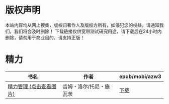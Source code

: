 # 版权声明

本站内容均从网上搜集，版权归著作人及版权方所有，如侵犯您的权益，请通知我们，我们将会及时删除！ 下载链接仅供宽带测试研究用途，请下载后在24小时内删除，请勿用于商业目的。请支持正版！

# 精力

| 书名 | 作者 | epub/mobi/azw3 |
| --- | --- | --- |
| [精力管理 (点击查看图片)](https://www.dushupai.com/attachment/2024/06/02/f7fde9de8b9af888.jpg) | 吉姆・洛尔/托尼・施瓦茨 | [下载](https://url89.ctfile.com/f/31084289-1357009036-6c36ba?p=8866) |
